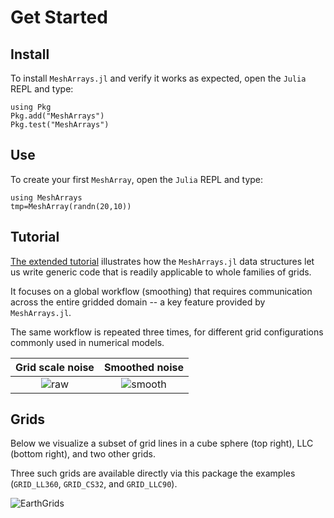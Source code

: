 # Get Started

## Install

To install `MeshArrays.jl` and verify it works as expected, open the `Julia` REPL and type:

```
using Pkg
Pkg.add("MeshArrays")
Pkg.test("MeshArrays")
```

## Use

To create your first `MeshArray`, open the `Julia` REPL and type:

```
using MeshArrays
tmp=MeshArray(randn(20,10))
```

## Tutorial

[The extended tutorial](basics.html) illustrates how the `MeshArrays.jl` data structures let us write generic code that is readily applicable to whole families of grids. 

It focuses on a global workflow (smoothing) that requires communication across the entire gridded domain -- a key feature provided by `MeshArrays.jl`.

The same workflow is repeated three times, for different grid configurations commonly used in numerical models.

Grid scale noise           |  Smoothed noise
:------------------------------:|:---------------------------------:
![raw](https://user-images.githubusercontent.com/20276764/118325229-2d883d80-b4d1-11eb-953b-ddbb11bcfe1b.png)  |  ![smooth](https://user-images.githubusercontent.com/20276764/118325093-f31ea080-b4d0-11eb-8c6e-8cd0cc2cc255.png)

## Grids

Below we visualize a subset of grid lines in a cube sphere (top right), LLC (bottom right), and two other grids. 

Three such grids are available directly via this package 
 the examples (`GRID_LL360`, `GRID_CS32`, and `GRID_LLC90`).

![EarthGrids](https://raw.githubusercontent.com/gaelforget/MeshArrays.jl/master/docs/images/sphere_all.png)



